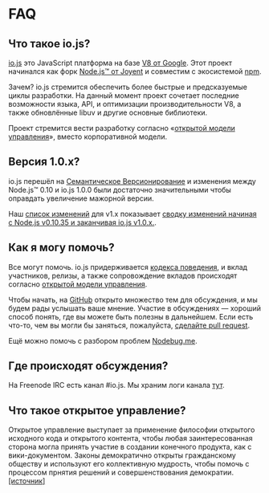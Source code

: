 # FAQ

## Что такое io.js?

[io.js](https://github.com/iojs/io.js) это JavaScript платформа на базе [V8 от Google](http://code.google.com/p/v8/). Этот проект начинался как форк [Node.js™ от Joyent](https://nodejs.org/) и совместим с экосистемой [npm](https://www.npmjs.org/).

Зачем? io.js стремится обеспечить более быстрые и предсказуемые циклы разработки. На данный момент проект сочетает последние возможности языка, API, и оптимизации производительности V8, а также обновлённые libuv и другие основные библиотеки.

Проект стремится вести разработку согласно &laquo;[открытой модели управления](https://github.com/iojs/io.js/blob/v1.x/GOVERNANCE.md#readme)&raquo;, вместо корпоративной модели.

## Версия 1.0.x?

io.js перешёл на [Семантическое Версионирование](http://semver.org/) и изменения между Node.js™ 0.10 и io.js 1.0.0 были достаточно значительными чтобы оправдать увеличение мажорной версии.

Наш [список изменений](https://github.com/iojs/io.js/blob/v1.x/CHANGELOG.md) для v1.x показывает [сводку изменений начиная с Node.js v0.10.35 и заканчивая io.js v1.0.x.](https://github.com/iojs/io.js/blob/v1.x/CHANGELOG.md#summary-of-changes-from-nodejs-v01035-to-iojs-v100).

## Как я могу помочь?

Все могут помочь. io.js придерживается [кодекса поведения](https://github.com/iojs/io.js/blob/v1.x/CONTRIBUTING.md#code-of-conduct), и вклад участников, релизы, а также сопровождение вкладов происходят согласно [открытой модели управления](https://github.com/iojs/io.js/blob/v1.x/GOVERNANCE.md#readme).

Чтобы начать, на [GitHub](https://github.com/iojs/io.js/issues) открыто множество тем для обсуждения, и мы будем рады услышать ваше мнение. Участие в обсуждениях — хороший способ понять, где вы можете быть полезны в дальнейшем. Если есть что-то, чем вы могли бы заняться, пожалуйста, [сделайте pull request](https://github.com/iojs/io.js/blob/v1.x/CONTRIBUTING.md#code-contributions).

Ещё можно помочь с разбором проблем [Nodebug.me](http://nodebug.me/).

## Где происходят обсуждения?

На Freenode IRC есть канал #io.js. Мы храним логи канала [тут](http://logs.libuv.org/io.js/latest).

## Что такое открытое управление?

Открытое управление выступает за применение философии открытого исходного кода и открытого контента, чтобы любая заинтересованная сторона могла принять участие в создании конечного продукта, как с вики-документом. Законы демократично открыты гражданскому обществу и используют его коллективную мудрость, чтобы помочь с процессом прнятия решений и совершенствования демократии. [[источник]](https://en.wikipedia.org/wiki/Open-source_governance)

